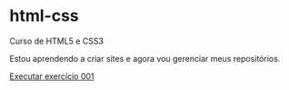 # html-css
 Curso de HTML5 e CSS3

 Estou aprendendo a criar sites e agora vou gerenciar meus repositórios.

 <a href="https://kenjiodan.github.io/html-css/exercise/ex001/index"> Executar exercício 001 </a>
